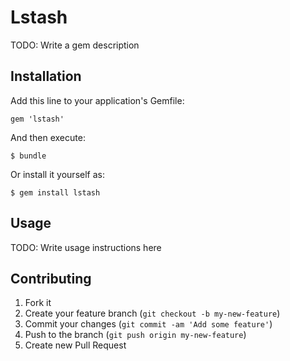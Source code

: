 # Lstash

TODO: Write a gem description

## Installation

Add this line to your application's Gemfile:

    gem 'lstash'

And then execute:

    $ bundle

Or install it yourself as:

    $ gem install lstash

## Usage

TODO: Write usage instructions here

## Contributing

1. Fork it
2. Create your feature branch (`git checkout -b my-new-feature`)
3. Commit your changes (`git commit -am 'Add some feature'`)
4. Push to the branch (`git push origin my-new-feature`)
5. Create new Pull Request
